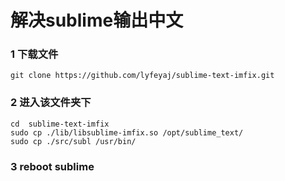 # 解决sublime输出中文
### 1 下载文件
```
git clone https://github.com/lyfeyaj/sublime-text-imfix.git
```

### 2 进入该文件夹下
```
cd  sublime-text-imfix
sudo cp ./lib/libsublime-imfix.so /opt/sublime_text/
sudo cp ./src/subl /usr/bin/
```

### 3 reboot sublime

